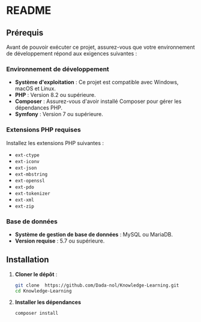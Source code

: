 # README

## Prérequis

Avant de pouvoir exécuter ce projet, assurez-vous que votre environnement de développement répond aux exigences suivantes :

### Environnement de développement

- **Système d'exploitation** : Ce projet est compatible avec Windows, macOS et Linux.
- **PHP** : Version 8.2 ou supérieure.
- **Composer** : Assurez-vous d'avoir installé Composer pour gérer les dépendances PHP.
- **Symfony** : Version 7 ou supérieure.

### Extensions PHP requises

Installez les extensions PHP suivantes :

- `ext-ctype`
- `ext-iconv`
- `ext-json`
- `ext-mbstring`
- `ext-openssl`
- `ext-pdo`
- `ext-tokenizer`
- `ext-xml`
- `ext-zip`

### Base de données

- **Système de gestion de base de données** : MySQL ou MariaDB.
- **Version requise** : 5.7 ou supérieure.


## Installation

1. **Cloner le dépôt** :
   ```bash
   git clone  https://github.com/Dada-nol/Knowledge-Learning.git
   cd Knowledge-Learning

 2. **Installer les dépendances**
    ```bash
    composer install


